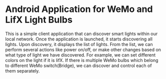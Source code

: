 # Android Application for WeMo and LifX Light Bulbs

This is a simple client application that can discover smart lights within our local network. Once the application is launched, it starts discovering all lights. Upon discovery, it displays the list of lights. From the list, we can perform several actions like power on/off, or make other changes based on what type of light we have discovered. For example, we can set different colors on the light if it is lifX. If there is multiple WeMo bulbs which belong to different WeMo switch(Bridge), we can discover and control each of them separately. 


